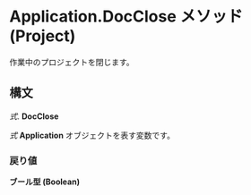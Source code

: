 
# Application.DocClose メソッド (Project)

作業中のプロジェクトを閉じます。


## 構文

 _式_. **DocClose**

 _式_ **Application** オブジェクトを表す変数です。


### 戻り値

 **ブール型 (Boolean)**

